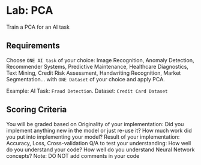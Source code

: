 # Lab: PCA

Train a PCA for an AI task

## Requirements

Choose `ONE AI task` of your choice: Image Recognition, Anomaly Detection, Recommender Systems, Predictive Maintenance, Healthcare Diagnostics, Text Mining, Credit Risk Assessment, Handwriting Recognition, Market Segmentation... with `ONE Dataset` of your choice and apply PCA.

Example: AI Task: `Fraud Detection`. Dataset: `Credit Card Dataset`

## Scoring Criteria

You will be graded based on Originality of your implementation: Did you implement anything new in the model or just re-use it? How much work did you put into implementing your model? Result of your implementation: Accuracy, Loss, Cross-validation Q/A to test your understanding: How well do you understand your code? How well do you understand Neural Network concepts? Note: DO NOT add comments in your code
